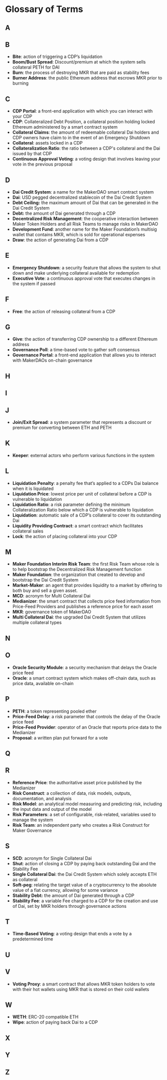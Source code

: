 # Glossary of Terms

## A

## B

* **Bite**: action of triggering a CDP’s liquidation
* **Boom/Bust Spread**: Discount/premium at which the system sells collateral PETH for DAI
* **Burn**: the process of destroying MKR that are paid as stability fees
* **Burner Address**: the public Ethereum address that escrows MKR prior to burning

## C

* **CDP Portal**: a front-end application with which you can interact with your CDP
* **CDP**: Collateralized Debt Position, a collateral position holding locked Ethereum administered by a smart contract system
* **Collateral Claims**: the amount of redeemable collateral Dai holders and CDP owners have claim to in the event of an Emergency Shutdown
* **Collateral**: assets locked in a CDP
* **Collateralization Ratio**: the ratio between a CDP's collateral and the Dai issued by that CDP
* **Continuous Approval Voting**: a voting design that involves leaving your vote in the previous proposal

## D

* **Dai Credit System**: a name for the MakerDAO smart contract system
* **Dai**: USD pegged decentralized stablecoin of the Dai Credit System
* **Debt Ceiling:** the maximum amount of Dai that can be generated in the Dai Credit System
* **Debt:** the amount of Dai generated through a CDP
* **Decentralized Risk Management**: the cooperative interaction between Maker Token Holders and all Risk Teams to manage risks in MakerDAO
* **Development Fund**: another name for the Maker Foundation’s multisig wallet that contains MKR, which is sold for operational expenses
* **Draw**: the action of generating Dai from a CDP

## E

* **Emergency Shutdown**: a security feature that allows the system to shut down and make underlying collateral available for redemption
* **Executive Vote**: a continuous approval vote that executes changes in the system if passed

## F

* **Free**: the action of releasing collateral from a CDP

## G

* **Give**: the action of transferring CDP ownership to a different Ethereum address
* **Governance Poll**: a time-based vote to gather soft consensus
* **Governance Portal**: a front-end application that allows you to interact with MakerDAOs on-chain governance

## H

## I

## J

* **Join/Exit Spread**: a system parameter that represents a discount or premium for converting between ETH and PETH

## K

* **Keeper**: external actors who perform various functions in the system

## L

* **Liquidation Penalty**: a penalty fee that’s applied to a CDPs Dai balance when it is liquidated
* **Liquidation Price**: lowest price per unit of collateral before a CDP is vulnerable to liquidation
* **Liquidation Ratio**: a risk parameter defining the minimum Collateralization Ratio below which a CDP is vulnerable to liquidation
* **Liquidation**: automatic sale of a CDP’s collateral to cover its outstanding Dai
* **Liquidity Providing Contract**: a smart contract which facilitates collateral sales
* **Lock**: the action of placing collateral into your CDP

## M

* **Maker Foundation Interim Risk Team**: the first Risk Team whose role is to help bootstrap the Decentralized Risk Management function
* **Maker Foundation**: the organization that created to develop and bootstrap the Dai Credit System
* **Market-Maker**: an agent that provides liquidity to a market by offering to both buy and sell a given asset.
* **MCD**: acronym for Multi Collateral Dai
* **Medianizer**: the smart contract that collects price feed information from Price-Feed Providers and publishes a reference price for each asset
* **MKR**: governance token of MakerDAO
* **Multi Collateral Dai**: the upgraded Dai Credit System that utilizes multiple collateral types

## N

## O

* **Oracle Security Module**: a security mechanism that delays the Oracle price feed
* **Oracle**: a smart contract system which makes off-chain data, such as price data, available on-chain

## P

* **PETH**: a token representing pooled ether
* **Price-Feed Delay**: a risk parameter that controls the delay of the Oracle price feed
* **Price-Feed Provider**: operator of an Oracle that reports price data to the Medianizer
* **Proposal**: a written plan put forward for a vote

## Q

## R

* **Reference Price**: the authoritative asset price published by the Medianizer
* **Risk Construct**: a collection of data, risk models, outputs, documentation, and analysis
* **Risk Model**: an analytical model measuring and predicting risk,  including the input data and output of the model
* **Risk Parameters**: a set of configurable, risk-related, variables used to manage the system
* **Risk Team**: an independent party who creates a Risk Construct for Maker Governance

## S

* **SCD**: acronym for Single Collateral Dai
* **Shut**: action of closing a CDP by paying back outstanding Dai and the Stability Fee
* **Single Collateral Dai**: the Dai Credit System which solely accepts ETH as collateral
* **Soft-peg**: relating the target value of a cryptocurrency to the absolute value of a fiat currency, allowing for some variance
* **Stability Debt:** the amount of Dai generated through a CDP
* **Stability Fee**: a variable Fee charged to a CDP for the creation and use of Dai, set by MKR holders through governance actions

## T

* **Time-Based Voting**: a voting design that ends a vote by a predetermined time

## U

## V

* **Voting Proxy**: a smart contract that allows MKR token holders to vote with their hot wallets using MKR that is stored on their cold wallets

## W

* **WETH**: ERC-20 compatible ETH
* **Wipe**: action of paying back Dai to a CDP

## X

## Y

## Z
